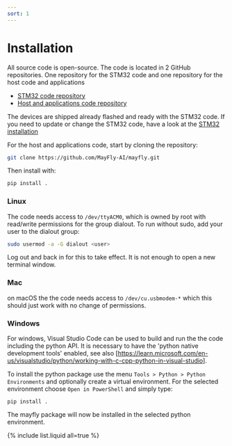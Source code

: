 ```yaml
---
sort: 1
---
```


# Installation

All source code is open-source. The code is located in 2 GitHub repositories. One repository for the STM32 code and one
repository for the host code and applications

- [STM32 code repository](https://github.com/MayFly-AI/stm32-sensorleap)
- [Host and applications code repository](https://github.com/MayFly-AI/mayfly)

The devices are shipped already flashed and ready with the STM32 code. If you need to update or change the STM32 code, have a look at the [STM32 installation](/manual/pose_sensor/stm32/stm32_install)

For the host and applications code, start by cloning the repository:
```bash
git clone https://github.com/MayFly-AI/mayfly.git
```

Then install with:
```bash
pip install .
```

### Linux
The code needs access to `/dev/ttyACM0`, which is owned by root with read/write permissions for the group dialout. To run without sudo, add your user to the dialout group:

```bash
sudo usermod -a -G dialout <user>
```
Log out and back in for this to take effect. It is not enough to open a new terminal window.

### Mac
on macOS the the code needs access to `/dev/cu.usbmodem-*` which this should just work with no change of permissions.


### Windows
For windows, Visual Studio Code can be used to build and run the the code including the python API.
It is necessary to have the 'python native development tools' enabled, see also [https://learn.microsoft.com/en-us/visualstudio/python/working-with-c-cpp-python-in-visual-studio].

To install the python package use the menu  `Tools > Python > Python Environments` and optionally create a virtual environment. For the selected environment choose `Open in PowerShell` and simply type:

```
pip install .
```

The mayfly package will now be installed in the selected python environment.

{% include list.liquid all=true %}
